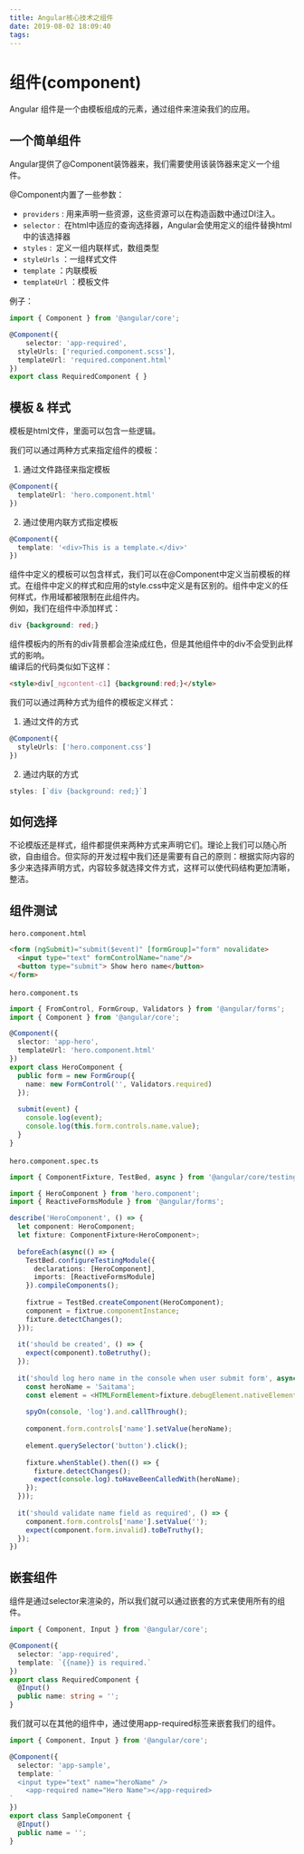 ```yaml
---
title: Angular核心技术之组件
date: 2019-08-02 18:09:40
tags:
---
```


# 组件(component)

Angular 组件是一个由模板组成的元素，通过组件来渲染我们的应用。

<a name="FEhYx"></a>
## 一个简单组件
Angular提供了@Component装饰器来，我们需要使用该装饰器来定义一个组件。

@Component内置了一些参数：

- `providers` : 用来声明一些资源，这些资源可以在构造函数中通过DI注入。
- `selector` :  在html中适应的查询选择器，Angular会使用定义的组件替换html中的该选择器
- `styles` :  定义一组内联样式，数组类型
- `styleUrls` ：一组样式文件
- `template` ：内联模板
- `templateUrl` ：模板文件

例子：

```typescript
import { Component } from '@angular/core';

@Component({
	selector: 'app-required',
  styleUrls: ['requried.component.scss'],
  templateUrl: 'required.component.html'
})
export class RequiredComponent { }
```

<a name="wtq6O"></a>
## 模板 & 样式
模板是html文件，里面可以包含一些逻辑。

我们可以通过两种方式来指定组件的模板：

1. 通过文件路径来指定模板

```typescript
@Component({
  templateUrl: 'hero.component.html'
})
```

2. 通过使用内联方式指定模板

```typescript
@Component({
  template: '<div>This is a template.</div>'
})
```

组件中定义的模板可以包含样式，我们可以在@Component中定义当前模板的样式。在组件中定义的样式和应用的style.css中定义是有区别的。组件中定义的任何样式，作用域都被限制在此组件内。<br />例如，我们在组件中添加样式：

```css
div {background: red;}
```

组件模板内的所有的div背景都会渲染成红色，但是其他组件中的div不会受到此样式的影响。<br />编译后的代码类似如下这样：

```html
<style>div[_ngcontent-c1] {background:red;}</style>
```

我们可以通过两种方式为组件的模板定义样式：

1. 通过文件的方式

```typescript
@Component({
  styleUrls: ['hero.component.css']
})
```


2. 通过内联的方式

```typescript
styles: [`div {background: red;}`]
```

<a name="kG6AR"></a>
## 如何选择
不论模版还是样式，组件都提供来两种方式来声明它们。理论上我们可以随心所欲，自由组合。但实际的开发过程中我们还是需要有自己的原则：根据实际内容的多少来选择声明方式，内容较多就选择文件方式，这样可以使代码结构更加清晰，整洁。

<a name="H1L5Y"></a>
## 组件测试
`hero.component.html` 

```html
<form (ngSubmit)="submit($event)" [formGroup]="form" novalidate>
  <input type="text" formControlName="name"/>
  <button type="submit"> Show hero name</button>
</form>
```

`hero.component.ts` 

```typescript
import { FromControl, FormGroup, Validators } from '@angular/forms';
import { Component } from '@angular/core';

@Component({
  slector: 'app-hero',
  templateUrl: 'hero.component.html'
})
export class HeroComponent {
  public form = new FormGroup({
    name: new FormControl('', Validators.required)
  });
  
  submit(event) {
    console.log(event);
    console.log(this.form.controls.name.value);
  }
}
```

`hero.component.spec.ts` 

```typescript
import { ComponentFixture, TestBed, async } from '@angular/core/testing';

import { HeroComponent } from 'hero.component';
import { ReactiveFormsModule } from '@angular/forms';

describe('HeroComponent', () => {
  let component: HeroComponent;
  let fixture: ComponentFixture<HeroComponent>;
  
  beforeEach(async(() => {
    TestBed.configureTestingModule({
      declarations: [HeroComponent],
      imports: [ReactiveFormsModule]
    }).compileComponents();
    
    fixtrue = TestBed.createComponent(HeroComponent);
    component = fixtrue.componentInstance;
    fixture.detectChanges();
  }));
  
  it('should be created', () => {
    expect(component).toBetruthy();
  });
  
  it('should log hero name in the console when user submit form', async(() => {
    const heroName = 'Saitama';
    const element = <HTMLFormElement>fixture.debugElement.nativeElement.querySelector('form');
    
    spyOn(console, 'log').and.callThrough();
    
    component.form.controls['name'].setValue(heroName);
    
    element.querySelector('button').click();
    
    fixture.whenStable().then(() => {
      fixture.detectChanges();
      expect(console.log).toHaveBeenCalledWith(heroName);
    });
  }));
  
  it('should validate name field as required', () => {
    component.form.controls['name'].setValue('');
    expect(component.form.invalid).toBeTruthy();
  });
})
```

<a name="RVpq8"></a>
## 嵌套组件
组件是通过selector来渲染的，所以我们就可以通过嵌套的方式来使用所有的组件。

```typescript
import { Component, Input } from '@angular/core';

@Component({
  selector: 'app-required',
  template: `{{name}} is required.`
})
export class RequiredComponent {
  @Input()
  public name: string = '';
}
```
我们就可以在其他的组件中，通过使用app-required标签来嵌套我们的组件。

```typescript
import { Component, Input } from '@angular/core';

@Component({
  selector: 'app-sample',
  template: `
  <input type="text" name="heroName" />
	<app-required name="Hero Name"></app-required>
`
})
export class SampleComponent {
  @Input()
  public name = '';
}
```

